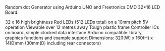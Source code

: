Random dot Generator using Arduino UNO and Freetronics DMD 32*16 LED Board

32 x 16 high brightness Red LEDs (512 LEDs total) on a 10mm pitch
5V operation
Viewable over 12 metres away
Tough plastic frame
Controller ICs on board, simple clocked data interface
Arduino compatible library, graphics functions and example support
Dimensions: 320(W) x 160(H) x 14(D)mm (30mm(D) including rear connectors)
